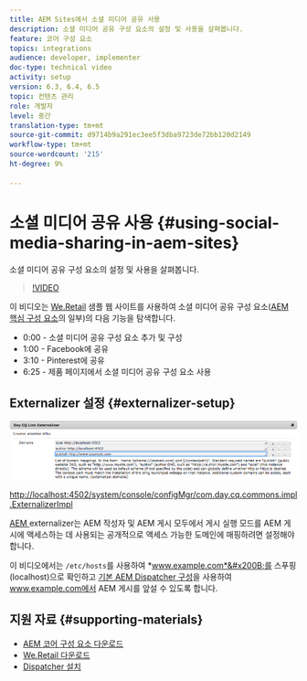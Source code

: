 ```yaml
---
title: AEM Sites에서 소셜 미디어 공유 사용
description: 소셜 미디어 공유 구성 요소의 설정 및 사용을 살펴봅니다.
feature: 코어 구성 요소
topics: integrations
audience: developer, implementer
doc-type: technical video
activity: setup
version: 6.3, 6.4, 6.5
topic: 컨텐츠 관리
role: 개발자
level: 중간
translation-type: tm+mt
source-git-commit: d9714b9a291ec3ee5f3dba9723de72bb120d2149
workflow-type: tm+mt
source-wordcount: '215'
ht-degree: 9%

---
```



# 소셜 미디어 공유 사용 {#using-social-media-sharing-in-aem-sites}

소셜 미디어 공유 구성 요소의 설정 및 사용을 살펴봅니다.

>[!VIDEO](https://video.tv.adobe.com/v/18897/?quality=9&learn=on)

이 비디오는 [We.Retail](https://github.com/Adobe-Marketing-Cloud/aem-sample-we-retail#weretail) 샘플 웹 사이트를 사용하여 소셜 미디어 공유 구성 요소([AEM 핵심 구성 요소](https://docs.adobe.com/content/help/ko-KR/experience-manager-core-components/using/introduction.html)의 일부)의 다음 기능을 탐색합니다.

* 0:00 - 소셜 미디어 공유 구성 요소 추가 및 구성
* 1:00 - Facebook에 공유
* 3:10 - Pinterest에 공유
* 6:25 - 제품 페이지에서 소셜 미디어 공유 구성 요소 사용

## Externalizer 설정 {#externalizer-setup}

![일 CQ 링크 Externalizer](assets/externalizer.png)

[http://localhost:4502/system/console/configMgr/com.day.cq.commons.impl.ExternalizerImpl](http://localhost:4502/system/console/configMgr/com.day.cq.commons.impl.ExternalizerImpl)

[AEM ](https://helpx.adobe.com/experience-manager/6-5/sites/developing/using/externalizer.html) externalizer는 AEM 작성자 및 AEM 게시 모두에서 게시 실행 모드를 AEM 게시에 액세스하는 데 사용되는 공개적으로 액세스 가능한 도메인에 매핑하려면 설정해야 합니다.

이 비디오에서는 `/etc/hosts`를 사용하여 *www.example.com*&#x200B;를 스푸핑(localhost)으로 확인하고 [기본 AEM Dispatcher 구성](https://docs.adobe.com/content/help/en/experience-manager-dispatcher/using/getting-started/dispatcher-install.html)을 사용하여 www.example.com에서 AEM 게시를 앞설 수 있도록 합니다.

## 지원 자료 {#supporting-materials}

* [AEM 코어 구성 요소 다운로드](https://github.com/adobe/aem-core-wcm-components/releases)
* [We.Retail 다운로드](https://github.com/Adobe-Marketing-Cloud/aem-sample-we-retail/releases)
* [Dispatcher 설치](https://docs.adobe.com/content/help/en/experience-manager-dispatcher/using/getting-started/dispatcher-install.html)
